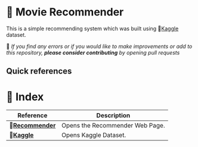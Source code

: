 
# 🎥 Movie Recommender

This is a simple recommending system which was built using 🔗[Kaggle](https://www.kaggle.com/datasets/tmdb/tmdb-movie-metadata) dataset.

📌 _If you find any errors or if you would like to make improvements or add to this repository, **please consider contributing** by opening pull requests_

## Quick references

# 📘 Index

<!-- index table -->

| Reference              | Description                                                |
| ---------------------- | ---------------------------------------------------------- |
| **🔗[Recommender](https://movie-recommender-gc0x.onrender.com)** | Opens the Recommender Web Page. |
| **🔗[Kaggle](https://www.kaggle.com/datasets/tmdb/tmdb-movie-metadata)**| Opens Kaggle Dataset. |
